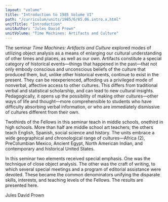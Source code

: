 ```yaml
---
layout: "volume"
title: "Introduction to 1985 Volume VI"
path: "/curriculum/units/1985/6/85.06.intro.x.html"
unitTitle: "Introduction"
unitAuthor: "Jules David Prown"
unitVolume: "Time Machines: Artifacts and Culture"
---
```

<body>
 <p>
  The seminar
  <i>
   Time Machines: Artifacts and Culture
  </i>
  explored modes of utilizing object analysis as a means of enlarging our cultural understanding of other times and places, as well as our own. Artifacts constitute a special category of historical events—things that happened in the past—that not only embody conscious and unconscious beliefs of the culture that produced them, but, unlike other historical events, continue to exist in the present. They can be reexperienced, affording us a privileged mode of nonverbal, affective access to other cultures. This differs from traditional verbal and statistical scholarship, and can lead to new cultural insights. Pedagogically, it opens up the possibility of making other cultures—other ways of life and thought—more comprehensible to students who have difficulty absorbing verbal information, or who are immediately dismissive of cultures different from their own.
 </p>
 <p>
  Twothirds of the Fellows in this seminar teach in middle schools, onethird in high schools. More than half are middle school art teachers; the others teach English, Spanish, social science and history. The units embrace a wide geographical and chronological range of cultures—Africa (2), PreColumbian Mexico, Ancient Egypt, North American Indian, and contemporary and historical United States.
 </p>
 <p>
  In this seminar two elements received special emphasis. One was the technique of close object analysis. The other was the craft of writing, to which several special meetings and a program of editorial assistance were devoted. These became the common denominators unifying the disparate skills, interests, and teaching levels of the Fellows. The results are presented here.
 </p>
 <p>
  Jules David Prown
 </p>

</body>
